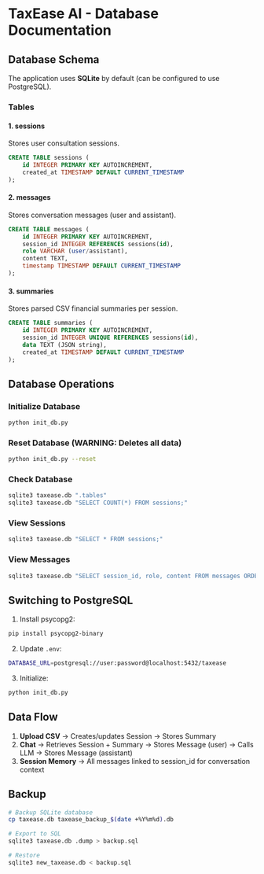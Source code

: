# TaxEase AI - Database Documentation

## Database Schema

The application uses **SQLite** by default (can be configured to use PostgreSQL).

### Tables

#### 1. **sessions**
Stores user consultation sessions.

```sql
CREATE TABLE sessions (
    id INTEGER PRIMARY KEY AUTOINCREMENT,
    created_at TIMESTAMP DEFAULT CURRENT_TIMESTAMP
);
```

#### 2. **messages**
Stores conversation messages (user and assistant).

```sql
CREATE TABLE messages (
    id INTEGER PRIMARY KEY AUTOINCREMENT,
    session_id INTEGER REFERENCES sessions(id),
    role VARCHAR (user/assistant),
    content TEXT,
    timestamp TIMESTAMP DEFAULT CURRENT_TIMESTAMP
);
```

#### 3. **summaries**
Stores parsed CSV financial summaries per session.

```sql
CREATE TABLE summaries (
    id INTEGER PRIMARY KEY AUTOINCREMENT,
    session_id INTEGER UNIQUE REFERENCES sessions(id),
    data TEXT (JSON string),
    created_at TIMESTAMP DEFAULT CURRENT_TIMESTAMP
);
```

## Database Operations

### Initialize Database
```bash
python init_db.py
```

### Reset Database (WARNING: Deletes all data)
```bash
python init_db.py --reset
```

### Check Database
```bash
sqlite3 taxease.db ".tables"
sqlite3 taxease.db "SELECT COUNT(*) FROM sessions;"
```

### View Sessions
```bash
sqlite3 taxease.db "SELECT * FROM sessions;"
```

### View Messages
```bash
sqlite3 taxease.db "SELECT session_id, role, content FROM messages ORDER BY timestamp DESC LIMIT 10;"
```

## Switching to PostgreSQL

1. Install psycopg2:
```bash
pip install psycopg2-binary
```

2. Update `.env`:
```bash
DATABASE_URL=postgresql://user:password@localhost:5432/taxease
```

3. Initialize:
```bash
python init_db.py
```

## Data Flow

1. **Upload CSV** → Creates/updates Session → Stores Summary
2. **Chat** → Retrieves Session + Summary → Stores Message (user) → Calls LLM → Stores Message (assistant)
3. **Session Memory** → All messages linked to session_id for conversation context

## Backup

```bash
# Backup SQLite database
cp taxease.db taxease_backup_$(date +%Y%m%d).db

# Export to SQL
sqlite3 taxease.db .dump > backup.sql

# Restore
sqlite3 new_taxease.db < backup.sql
```

